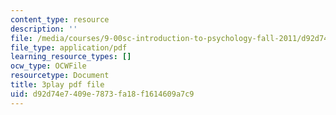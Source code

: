 ```yaml
---
content_type: resource
description: ''
file: /media/courses/9-00sc-introduction-to-psychology-fall-2011/d92d74e7409e7873fa18f1614609a7c9_zPPsdsAQBx4.pdf
file_type: application/pdf
learning_resource_types: []
ocw_type: OCWFile
resourcetype: Document
title: 3play pdf file
uid: d92d74e7-409e-7873-fa18-f1614609a7c9
---
```

